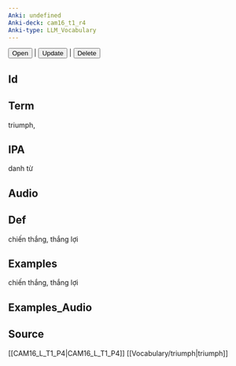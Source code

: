 ```yaml
---
Anki: undefined
Anki-deck: cam16_t1_r4
Anki-type: LLM_Vocabulary
---
```

<button class="anki-btn-open">Open</button> | <button class="anki-btn-update">Update</button> | <button class="anki-btn-delete">Delete</button>

## Id

## Term
triumph,
## IPA
danh từ

## Audio

## Def
chiến thắng, thắng lợi
## Examples
chiến thắng, thắng lợi
## Examples_Audio

## Source
 [[CAM16_L_T1_P4|CAM16_L_T1_P4]]
[[Vocabulary/triumph|triumph]]